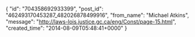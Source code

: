  {
   "id": "704358692933399",
   "post_id": "462493170453287_482026878499916",
   "from_name": "Michael Atkins",
   "message": "http://laws-lois.justice.gc.ca/eng/Const/page-15.html",
   "created_time": "2014-08-09T05:48:41+0000"
 }
